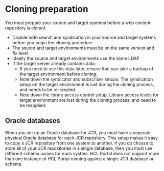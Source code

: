 # Cloning preparation

You must prepare your source and target systems before a web content repository is cloned.

-   Disable both search and syndication in your source and target systems before you begin the cloning procedure.
-   The source and target environments must be on the same version and fix level
-   Ideally the source and target environments use the same LDAP
-   If the target server already contains data:
    -   If you need to use this data later, ensure that you take a backup of the target environment before cloning.
    -   Note down the syndicator and subscriber setups. The syndication setup on the target environment is lost during the cloning process, and needs to be re-created.
    -   Note down the library access control setup. Library access levels for target environment are lost during the cloning process, and need to be reapplied.

## Oracle databases

When you set up an Oracle database for JCR, you must have a separate physical Oracle database for each JCR repository. This setup makes it easy to copy a JCR repository from one system to another. If you do choose to store all of your JCR repositories in a single database, then you must use different schema names for each system. HCL Portal does not support more than one instance of HCL Portal running against a single JCR database or schema.

